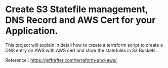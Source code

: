 # Create S3 Statefile management, DNS Record and AWS Cert for your Application. 

This project will explain in detail how to create a terraform script to create a DNS entry on AWS with AWS cert and store the statefules in S3 Buckets. 

Reference : https://jeffrafter.com/terraform-and-aws/


